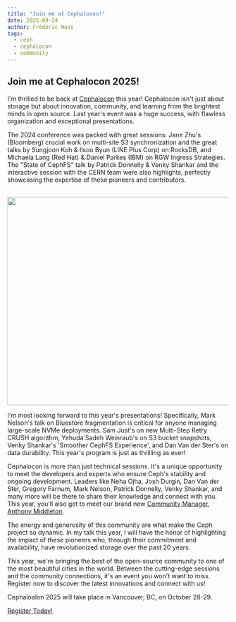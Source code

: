 ```yaml
---
title: "Join me at Cephalocon!"
date: 2025-09-24
author: Frédéric Nass 
tags:
  - ceph
  - cephalocon
  - community
---
```

## Join me at Cephalocon 2025!

I'm thrilled to be back at [Cephalocon](https://events.linuxfoundation.org/cephalocon/) this year! Cephalocon isn't just about storage but about innovation, community, and learning from the brightest minds in open source. Last year's event was a huge success, with flawless organization and exceptional presentations. 

The 2024 conference was packed with great sessions: Jane Zhu's (Bloomberg) crucial work on multi-site S3 synchronization and the great talks by Sungjoon Koh & Ilsoo Byun (LINE Plus Corp) on RocksDB, and Michaela Lang (Red Hat) & Daniel Parkes (IBM) on RGW Ingress Strategies. The "State of CephFS" talk by Patrick Donnelly & Venky Shankar and the interactive session with the CERN team were also highlights, perfectly showcasing the expertise of these pioneers and contributors.

</br>
<img align="center" width="832" height="473" src="images/all-ambassadors.jpg">
</br>

I'm most looking forward to this year's presentations! Specifically, Mark Nelson's talk on Bluestore fragmentation is critical for anyone managing large-scale NVMe deployments. Sam Just's on new Multi-Step Retry CRUSH algorithm, Yehuda Sadeh Weinraub's on S3 bucket snapshots, Venky Shankar's 'Smoother CephFS Experience', and Dan Van der Ster's on data durability. This year's program is just as thrilling as ever!

Cephalocon is more than just technical sessions. It's a unique opportunity to meet the developers and experts who ensure Ceph's stability and ongoing development. Leaders like Neha Ojha, Josh Durgin, Dan Van der Ster, Gregory Farnum, Mark Nelson, Patrick Donnelly, Venky Shankar, and many more will be there to share their knowledge and connect with you. This year, you'll also get to meet our brand new [Community Manager, Anthony Middleton](mailto:community-manager@ceph.io).

The energy and generosity of this community are what make the Ceph project so dynamic. In my talk this year, I will have the honor of highlighting the impact of these pioneers who, through their commitment and availability, have revolutionized storage over the past 20 years.

This year, we're bringing the best of the open-source community to one of the most beautiful cities in the world. Between the cutting-edge sessions and the community connections, it's an event you won't want to miss. Register now to discover the latest innovations and connect with us!

Cephaloalon 2025 will take place in Vancouver, BC, on October 28-29.

<a class="button" href="https://events.linuxfoundation.org/cephalocon/register/">Register Today!</a>
